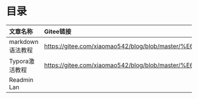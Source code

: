 # 目录
|文章名称|Gitee链接|Github链接|
|:---|:---|:---|
|markdown语法教程|https://gitee.com/xiaomao542/blog/blob/master/%E6%96%87%E7%AB%A0/markdown%E8%AF%AD%E6%B3%95%E6%95%99%E7%A8%8B.md |https://github.com/ffey/blog/blob/master/%E6%96%87%E7%AB%A0/markdown%E8%AF%AD%E6%B3%95%E6%95%99%E7%A8%8B.md|
|Typora激活教程|https://gitee.com/xiaomao542/blog/blob/master/%E6%96%87%E7%AB%A0/Typora%E6%BF%80%E6%B4%BB%E6%95%99%E7%A8%8B.md|https://github.com/ffey/blog/blob/master/%E6%96%87%E7%AB%A0/Typora%E6%BF%80%E6%B4%BB%E6%95%99%E7%A8%8B|https://github.com/ffey/blog/blob/master/%E6%96%87%E7%AB%A0/Typora%E6%BF%80%E6%B4%BB%E6%95%99%E7%A8%8B|
|Readmin Lan|||